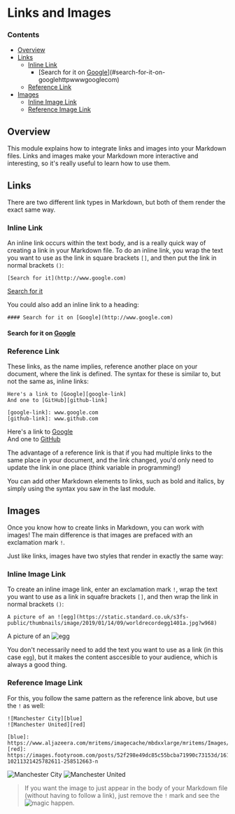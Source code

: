 # Links and Images

<!--TOC_START-->
### Contents
- [Overview](#overview)
- [Links](#links)
	- [Inline Link](#inline-link)
		- [Search for it on [Google](http://www.google.com)](#search-for-it-on-googlehttpwwwgooglecom)
	- [Reference Link](#reference-link)
- [Images](#images)
	- [Inline Image Link](#inline-image-link)
	- [Reference Image Link](#reference-image-link)

<!--TOC_END-->
## Overview
This module explains how to integrate links and images into your Markdown files. Links and images make your Markdown more interactive and interesting, so it's really useful to learn how to use them.

## Links
There are two different link types in Markdown, but both of them render the exact same way.
### Inline Link
An inline link occurs within the text body, and is a really quick way of creating a link in your Markdown file. To do an inline link, you wrap the text you want to use as the link in square brackets `[]`, and then put the link in normal brackets `()`:
```
[Search for it](http://www.google.com)
```

[Search for it](http://www.google.com)

You could also add an inline link to a heading:
```
#### Search for it on [Google](http://www.google.com)
```

#### Search for it on [Google](http://www.google.com)

### Reference Link
These links, as the name implies, reference another place on your document, where the link is defined. The syntax for these is similar to, but not the same as, inline links:
```
Here's a link to [Google][google-link]
And one to [GitHub][github-link]

[google-link]: www.google.com
[github-link]: www.github.com
```

Here's a link to [Google][google-link]  
And one to [GitHub][github-link]

[google-link]: www.google.com
[github-link]: www.github.com

The advantage of a reference link is that if you had multiple links to the same place in your document, and the link changed, you'd only need to update the link in one place (think variable in programming!)

You can add other Markdown elements to links, such as bold and italics, by simply using the syntax you saw in the last module.
## Images
Once you know how to create links in Markdown, you can work with images! The main difference is that images are prefaced with an exclamation mark `!`.

Just like links, images have two styles that render in exactly the same way:
### Inline Image Link
To create an inline image link, enter an exclamation mark `!`, wrap the text you want to use as a link in squafre brackets `[]`, and then wrap the link in normal brackets `()`:
```
A picture of an ![egg](https://static.standard.co.uk/s3fs-public/thumbnails/image/2019/01/14/09/worldrecordegg1401a.jpg?w968)
```

A picture of an ![egg](https://static.standard.co.uk/s3fs-public/thumbnails/image/2019/01/14/09/worldrecordegg1401a.jpg?w968)

You don't necessarily need to add the text you want to use as a link (in this case `egg`), but it makes the content asccesible to your audience, which is always a good thing.
### Reference Image Link
For this, you follow the same pattern as the reference link above, but use the `!` as well:
```
![Manchester City][blue]
![Manchester United][red]

[blue]: https://www.aljazeera.com/mritems/imagecache/mbdxxlarge/mritems/Images/2019/5/12/1ded5ce1b11546adb562b21a7fcafb27_18.jpg
[red]: https://images.footyroom.com/posts/52f298e49dc85c55bcba71990c73153d/16111905-10211321425782611-258512663-n
```

![Manchester City][blue]
![Manchester United][red]

[blue]: https://www.aljazeera.com/mritems/imagecache/mbdxxlarge/mritems/Images/2019/5/12/1ded5ce1b11546adb562b21a7fcafb27_18.jpg
[red]: https://images.footyroom.com/posts/52f298e49dc85c55bcba71990c73153d/16111905-10211321425782611-258512663-n

> If you want the image to just appear in the body of your Markdown file (without having to follow a link), just remove the `!` mark and see the ![magic](https://cambridgewords.files.wordpress.com/2017/11/magic-wand.jpg) happen.
